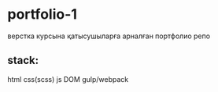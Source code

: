 # portfolio-1

верстка курсына қатысушыларға арналған портфолио репо

## stack:
html
css(scss)
js DOM
gulp/webpack
